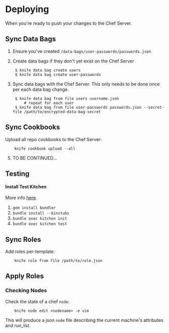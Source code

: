 Deploying
=========

When you're ready to push your changes to the Chef Server.

## Sync Data Bags

1. Ensure you've created `/data-bags/user-passwords/passwords.json`
2. Create data bags if they don't yet exist on the Chef Server
	
		$ knife data bag create users
		$ knife data bag create user-passwords
		
3. Sync data bags with the Chef Server. This only needs to be done once per each data bag change.

		$ knife data bag from file users username.json
		    # repeat for each user
		$ knife data bag from file user-passwords passwords.json --secret-file /path/to/encrypted-data-bag-secret


## Sync Cookbooks

Upload all repo cookbooks to the Chef Server:

		knife cookbook upload --all

5. TO BE CONTINUED...

Testing
-------

#### Install Test Kitchen

More info [here](https://github.com/opscode/test-kitchen).

1. `gem install bundler`
2. `bundle install --binstubs`
3. `bundle exec kitchen init`
4. `bundle exec kitchen test`

## Sync Roles
Add roles per-template:

		knife role from file /path/to/role.json
		
## Apply Roles

### Checking Nodes
Check the state of a chef `node`: 

		knife node edit <nodename> -e vim

This will produce a json `node` file describing the current machine's attributes and run_list.